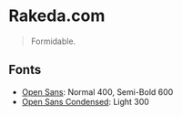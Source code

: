# Rakeda.com

> Formidable.


## Fonts

  * [Open Sans](https://www.google.com/fonts#UsePlace:use/Collection:Open+Sans): Normal 400, Semi-Bold 600
  * [Open Sans Condensed](https://www.google.com/fonts#UsePlace:use/Collection:Open+Sans+Condensed): Light 300
